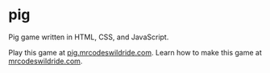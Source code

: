 # pig

Pig game written in HTML, CSS, and JavaScript.

Play this game at [pig.mrcodeswildride.com](https://pig.mrcodeswildride.com/).
Learn how to make this game at [mrcodeswildride.com](https://www.mrcodeswildride.com/).